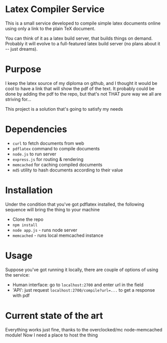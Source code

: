# Latex Compiler Service

This is a small service developed to
compile simple latex documents online using only
a link to the plain TeX document.

You can think of it as a latex build server, that builds
things on demand. Probably it will evolve to a full-featured
latex build server (no plans about it -- just dreams).

# Purpose

I keep the latex source of my diploma on github, and I thought
it would be cool to have a link that will show the pdf of the text.
It probably could be done by adding the pdf to the repo, but that's not
THAT pure way we all are striving for...

This project is a solution that's going to satisfy my needs

# Dependencies

- `curl` to fetch documents from web
- `pdflatex` command to compile documents
- `node.js` to run server
- `express.js` for routing & rendering
- `memcached` for caching compiled documents
- `md5` utility to hash documents according to their value

# Installation

Under the condition that you've got pdflatex installed, the following
sequence will bring the thing to your machine

* Clone the repo
* `npm install`
* `node app.js` - runs node server
* `memcached` - runs local memcached instance

# Usage

Suppose you've got running it locally, there are couple of options of using the
service:

* Human interface: go to `localhost:2700` and enter url in the field
* 'API': just request `localhost:2700/compile?url=...` to get a response with
  pdf

# Current state of the art

Everything works just fine, thanks to the overclocked/mc node-memcached module!
Now I need a place to host the thing


